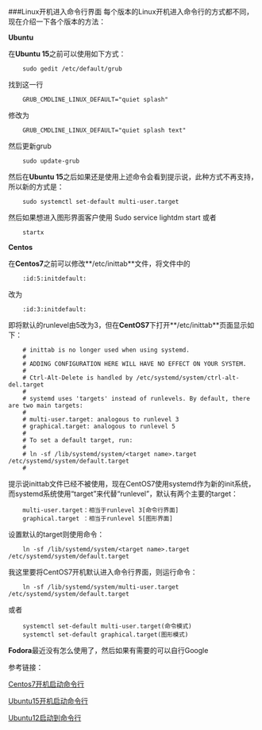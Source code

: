 ###Linux开机进入命令行界面
每个版本的Linux开机进入命令行的方式都不同，现在介绍一下各个版本的方法：

**Ubuntu**

在**Ubuntu 15**之前可以使用如下方式：

		sudo gedit /etc/default/grub
找到这一行

		GRUB_CMDLINE_LINUX_DEFAULT="quiet splash"
修改为

		GRUB_CMDLINE_LINUX_DEFAULT="quiet splash text"
然后更新grub

		sudo update-grub

然后在**Ubuntu 15**之后如果还是使用上述命令会看到提示说，此种方式不再支持，所以新的方式是：

		sudo systemctl set-default multi-user.target
然后如果想进入图形界面客户使用
		Sudo service lightdm start
或者

		startx


**Centos**

在**Centos7**之前可以修改**/etc/inittab**文件，将文件中的

		:id:5:initdefault:
改为

		:id:3:initdefault:
即将默认的runlevel由5改为3，但在**CentOS7**下打开**/etc/inittab**页面显示如下：

		# inittab is no longer used when using systemd.
		#
		# ADDING CONFIGURATION HERE WILL HAVE NO EFFECT ON YOUR SYSTEM.
		#
		# Ctrl-Alt-Delete is handled by /etc/systemd/system/ctrl-alt-del.target
		#
		# systemd uses 'targets' instead of runlevels. By default, there are two main targets:
		#
		# multi-user.target: analogous to runlevel 3
		# graphical.target: analogous to runlevel 5
		#
		# To set a default target, run:
		#
		# ln -sf /lib/systemd/system/<target name>.target /etc/systemd/system/default.target
		#

提示说inittab文件已经不被使用，现在CentOS7使用systemd作为新的init系统，而systemd系统使用“target”来代替“runlevel”，默认有两个主要的target：

    	multi-user.target：相当于runlevel 3[命令行界面]
		graphical.target ：相当于runlevel 5[图形界面]

设置默认的target则使用命令：

     	ln -sf /lib/systemd/system/<target name>.target /etc/systemd/system/default.target
 
我这里要将CentOS7开机默认进入命令行界面，则运行命令：
     
		ln -sf /lib/systemd/system/multi-user.target /etc/systemd/system/default.target
或者

		systemctl set-default multi-user.target(命令模式)
		systemctl set-default graphical.target(图形模式)


**Fodora**最近没有怎么使用了，然后如果有需要的可以自行Google

参考链接：

[Centos7开机启动命令行](https://segmentfault.com/q/1010000000705452)

[Ubuntu15开机启动命令行](http://www.linuxdiyf.com/linux/16802.html)

[Ubuntu12启动到命令行](http://my.oschina.net/leopardsaga/blog/109984?fromerr=9cXhzUkp)